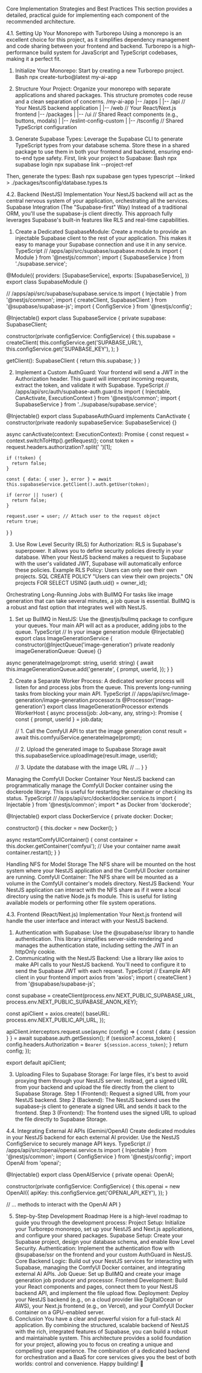 Core Implementation Strategies and Best Practices
This section provides a detailed, practical guide for implementing each component of the recommended architecture.

4.1. Setting Up Your Monorepo with Turborepo
Using a monorepo is an excellent choice for this project, as it simplifies dependency management and code sharing between your frontend and backend. Turborepo is a high-performance build system for JavaScript and TypeScript codebases, making it a perfect fit.
1. Initialize Your Monorepo: Start by creating a new Turborepo project.
Bash
npx create-turbo@latest my-ai-app

2. Structure Your Project: Organize your monorepo with separate applications and shared packages. This structure promotes code reuse and a clean separation of concerns.
/my-ai-app
|-- /apps
|   |-- /api          // Your NestJS backend application
|   |-- /web          // Your React/Next.js frontend
|-- /packages
|   |-- /ui           // Shared React components (e.g., buttons, modals)
|   |-- /eslint-config-custom
|   |-- /tsconfig     // Shared TypeScript configuration

3. Generate Supabase Types: Leverage the Supabase CLI to generate TypeScript types from your database schema. Store these in a shared package to use them in both your frontend and backend, ensuring end-to-end type safety.
First, link your project to Supabase:
Bash
npx supabase login
npx supabase link --project-ref <your-project-ref>

Then, generate the types:
Bash
npx supabase gen types typescript --linked > ./packages/tsconfig/database.types.ts


4.2. Backend (NestJS) Implementation
Your NestJS backend will act as the central nervous system of your application, orchestrating all the services.
Supabase Integration (The "Supabase-first" Way)
Instead of a traditional ORM, you'll use the supabase-js client directly. This approach fully leverages Supabase's built-in features like RLS and real-time capabilities.
1. Create a Dedicated SupabaseModule: Create a module to provide an injectable Supabase client to the rest of your application. This makes it easy to manage your Supabase connection and use it in any service.
TypeScript
// /apps/api/src/supabase/supabase.module.ts
import { Module } from '@nestjs/common';
import { SupabaseService } from './supabase.service';

@Module({
  providers: [SupabaseService],
  exports: [SupabaseService],
})
export class SupabaseModule {}

// /apps/api/src/supabase/supabase.service.ts
import { Injectable } from '@nestjs/common';
import { createClient, SupabaseClient } from '@supabase/supabase-js';
import { ConfigService } from '@nestjs/config';

@Injectable()
export class SupabaseService {
  private supabase: SupabaseClient;

  constructor(private configService: ConfigService) {
    this.supabase = createClient(
      this.configService.get<string>('SUPABASE_URL'),
      this.configService.get<string>('SUPABASE_KEY'),
    );
  }

  getClient(): SupabaseClient {
    return this.supabase;
  }
}

2. Implement a Custom AuthGuard: Your frontend will send a JWT in the Authorization header. This guard will intercept incoming requests, extract the token, and validate it with Supabase.
TypeScript
// /apps/api/src/auth/supabase-auth.guard.ts
import { Injectable, CanActivate, ExecutionContext } from '@nestjs/common';
import { SupabaseService } from '../supabase/supabase.service';

@Injectable()
export class SupabaseAuthGuard implements CanActivate {
  constructor(private readonly supabaseService: SupabaseService) {}

  async canActivate(context: ExecutionContext): Promise<boolean> {
    const request = context.switchToHttp().getRequest();
    const token = request.headers.authorization?.split(' ')[1];

    if (!token) {
      return false;
    }

    const { data: { user }, error } = await this.supabaseService.getClient().auth.getUser(token);

    if (error || !user) {
      return false;
    }
    
    request.user = user; // Attach user to the request object
    return true;
  }
}

3. Use Row Level Security (RLS) for Authorization: RLS is Supabase's superpower. It allows you to define security policies directly in your database. When your NestJS backend makes a request to Supabase with the user's validated JWT, Supabase will automatically enforce these policies.
Example RLS Policy: Users can only see their own projects.
SQL
CREATE POLICY "Users can view their own projects."
ON projects FOR SELECT
USING (auth.uid() = owner_id);

Orchestrating Long-Running Jobs with BullMQ
For tasks like image generation that can take several minutes, a job queue is essential. BullMQ is a robust and fast option that integrates well with NestJS.
1. Set up BullMQ in NestJS: Use the @nestjs/bullmq package to configure your queues. Your main API will act as a producer, adding jobs to the queue.
TypeScript
// In your image generation module
@Injectable()
export class ImageGenerationService {
  constructor(@InjectQueue('image-generation') private readonly imageGenerationQueue: Queue) {}

  async generateImage(prompt: string, userId: string) {
    await this.imageGenerationQueue.add('generate', {
      prompt,
      userId,
    });
  }
}

2. Create a Separate Worker Process: A dedicated worker process will listen for and process jobs from the queue. This prevents long-running tasks from blocking your main API.
TypeScript
// /apps/api/src/image-generation/image-generation.processor.ts
@Processor('image-generation')
export class ImageGenerationProcessor extends WorkerHost {
  async process(job: Job<any, any, string>): Promise<any> {
    const { prompt, userId } = job.data;
    
    // 1. Call the ComfyUI API to start the image generation
    const result = await this.comfyuiService.generateImage(prompt);

    // 2. Upload the generated image to Supabase Storage
    await this.supabaseService.uploadImage(result.image, userId);
    
    // 3. Update the database with the image URL
    // ...
  }
}

Managing the ComfyUI Docker Container
Your NestJS backend can programmatically manage the ComfyUI Docker container using the dockerode library. This is useful for restarting the container or checking its status.
TypeScript
// /apps/api/src/docker/docker.service.ts
import { Injectable } from '@nestjs/common';
import * as Docker from 'dockerode';

@Injectable()
export class DockerService {
  private docker: Docker;

  constructor() {
    this.docker = new Docker();
  }

  async restartComfyUIContainer() {
    const container = this.docker.getContainer('comfyui'); // Use your container name
    await container.restart();
  }
}

Handling NFS for Model Storage
The NFS share will be mounted on the host system where your NestJS application and the ComfyUI Docker container are running.
ComfyUI Container: The NFS share will be mounted as a volume in the ComfyUI container's models directory.
NestJS Backend: Your NestJS application can interact with the NFS share as if it were a local directory using the native Node.js fs module. This is useful for listing available models or performing other file system operations.

4.3. Frontend (React/Next.js) Implementation
Your Next.js frontend will handle the user interface and interact with your NestJS backend.
1. Authentication with Supabase: Use the @supabase/ssr library to handle authentication. This library simplifies server-side rendering and manages the authentication state, including setting the JWT in an httpOnly cookie.
2. Communicating with the NestJS Backend: Use a library like axios to make API calls to your NestJS backend. You'll need to configure it to send the Supabase JWT with each request.
TypeScript
// Example API client in your frontend
import axios from 'axios';
import { createClient } from '@supabase/supabase-js';

const supabase = createClient(process.env.NEXT_PUBLIC_SUPABASE_URL, process.env.NEXT_PUBLIC_SUPABASE_ANON_KEY);

const apiClient = axios.create({
  baseURL: process.env.NEXT_PUBLIC_API_URL,
});

apiClient.interceptors.request.use(async (config) => {
  const { data: { session } } = await supabase.auth.getSession();
  if (session?.access_token) {
    config.headers.Authorization = `Bearer ${session.access_token}`;
  }
  return config;
});

export default apiClient;

3. Uploading Files to Supabase Storage: For large files, it's best to avoid proxying them through your NestJS server. Instead, get a signed URL from your backend and upload the file directly from the client to Supabase Storage.
Step 1 (Frontend): Request a signed URL from your NestJS backend.
Step 2 (Backend): The NestJS backend uses the supabase-js client to generate a signed URL and sends it back to the frontend.
Step 3 (Frontend): The frontend uses the signed URL to upload the file directly to Supabase Storage.

4.4. Integrating External AI APIs (Gemini/OpenAI)
Create dedicated modules in your NestJS backend for each external AI provider. Use the NestJS ConfigService to securely manage API keys.
TypeScript
// /apps/api/src/openai/openai.service.ts
import { Injectable } from '@nestjs/common';
import { ConfigService } from '@nestjs/config';
import OpenAI from 'openai';

@Injectable()
export class OpenAIService {
  private openai: OpenAI;

  constructor(private configService: ConfigService) {
    this.openai = new OpenAI({
      apiKey: this.configService.get<string>('OPENAI_API_KEY'),
    });
  }

  // ... methods to interact with the OpenAI API
}

5. Step-by-Step Development Roadmap
Here is a high-level roadmap to guide you through the development process:
Project Setup: Initialize your Turborepo monorepo, set up your NestJS and Next.js applications, and configure your shared packages.
Supabase Setup: Create your Supabase project, design your database schema, and enable Row Level Security.
Authentication: Implement the authentication flow with @supabase/ssr on the frontend and your custom AuthGuard in NestJS.
Core Backend Logic: Build out your NestJS services for interacting with Supabase, managing the ComfyUI Docker container, and integrating external AI APIs.
Job Queue: Set up BullMQ and create your image generation job producer and processor.
Frontend Development: Build your React components and pages, connect them to your NestJS backend API, and implement the file upload flow.
Deployment: Deploy your NestJS backend (e.g., on a cloud provider like DigitalOcean or AWS), your Next.js frontend (e.g., on Vercel), and your ComfyUI Docker container on a GPU-enabled server.
6. Conclusion
You have a clear and powerful vision for a full-stack AI application. By combining the structured, scalable backend of NestJS with the rich, integrated features of Supabase, you can build a robust and maintainable system. This architecture provides a solid foundation for your project, allowing you to focus on creating a unique and compelling user experience. The combination of a dedicated backend for orchestration and a BaaS for core services gives you the best of both worlds: control and convenience. Happy building! 🚀

